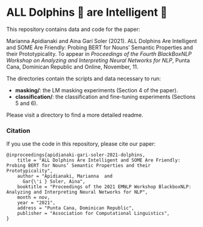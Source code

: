 
# ALL Dolphins 🐬 are Intelligent 🧠

This repository contains data and code for the paper:

Marianna Apidianaki and Aina Garí Soler (2021). ALL Dolphins Are Intelligent and SOME Are Friendly: Probing BERT for Nouns’ Semantic Properties and their Prototypicality. To appear in _Proceedings of the Fourth BlackBoxNLP Workshop on Analyzing and Interpreting Neural Networks for NLP_, Punta Cana, Dominican Republic and Online, November, 11.

The directories contain the scripts and data necessary to run:

* **masking/**: the LM masking experiments (Section 4 of the paper).
* **classification/**: the classification and fine-tuning experiments (Sections 5 and 6).

Please visit a directory to find a more detailed readme.

### Citation

If you use the code in this repository, please cite our paper:
```
@inproceedings{apidianaki-gari-soler-2021-dolphins,
    title = "ALL Dolphins Are Intelligent and SOME Are Friendly: Probing BERT for Nouns’ Semantic Properties and their Prototypicality",
    author = "Apidianaki, Marianna  and
      Gar{\'i } Soler, Aina",
    booktitle = "Proceedings of the 2021 EMNLP Workshop BlackboxNLP: Analyzing and Interpreting Neural Networks for NLP",
    month = nov,
    year = "2021",
    address = "Punta Cana, Dominican Republic",
    publisher = "Association for Computational Linguistics",
}
```
